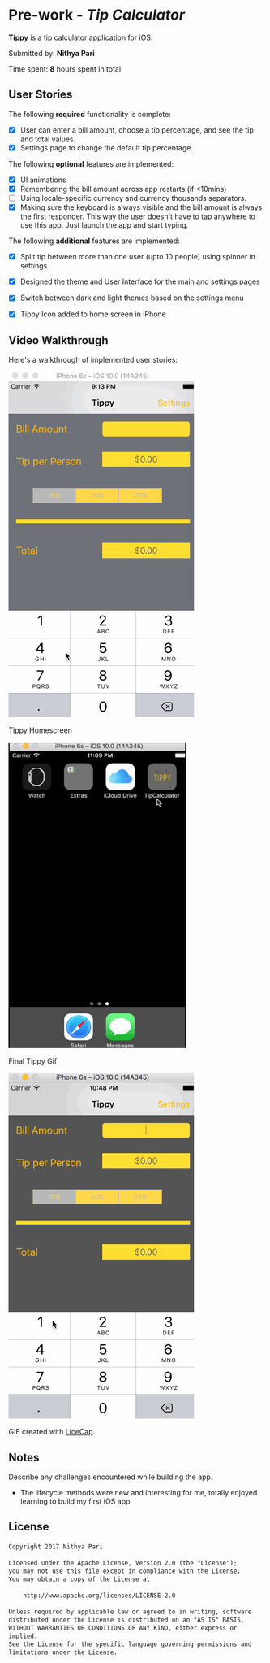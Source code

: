 # Pre-work - *Tip Calculator*

**Tippy** is a tip calculator application for iOS.

Submitted by: **Nithya Pari**

Time spent: **8** hours spent in total

## User Stories

The following **required** functionality is complete:

* [x] User can enter a bill amount, choose a tip percentage, and see the tip and total values.
* [x] Settings page to change the default tip percentage.

The following **optional** features are implemented:
* [x] UI animations
* [x] Remembering the bill amount across app restarts (if <10mins)
* [ ] Using locale-specific currency and currency thousands separators.
* [x] Making sure the keyboard is always visible and the bill amount is always the first responder. This way the user doesn't have to tap anywhere to use this app. Just launch the app and start typing.

The following **additional** features are implemented:

- [x] Split tip between more than one user (upto 10 people) using spinner in settings
- [x] Designed the theme and User Interface for the main and settings pages
- [x] Switch between dark and light themes based on the settings menu
- [x] Tippy Icon added to home screen in iPhone


## Video Walkthrough 

Here's a walkthrough of implemented user stories:

<img src='https://github.com/npari/TipCalculator/blob/master/Tippy.gif' title='Tippy Video Walkthrough' width='' alt='Nithya Pari Tippy Video Walkthrough' />

Tippy Homescreen <br><br>
<img src='https://github.com/npari/TipCalculator/blob/master/TippyHomeScreen.png' title='Tippy Home Screen' width='350' height='600' alt='Nithya Pari Tippy Icon' /> <br>

Final Tippy Gif

<img src='https://github.com/npari/TipCalculator/blob/master/TippyFinal.gif' title='Tippy Final Video Walkthrough'>

GIF created with [LiceCap](http://www.cockos.com/licecap/).

## Notes

Describe any challenges encountered while building the app.
* The lifecycle methods were new and interesting for me, totally enjoyed learning to build my first iOS app

## License

    Copyright 2017 Nithya Pari

    Licensed under the Apache License, Version 2.0 (the "License");
    you may not use this file except in compliance with the License.
    You may obtain a copy of the License at

        http://www.apache.org/licenses/LICENSE-2.0

    Unless required by applicable law or agreed to in writing, software
    distributed under the License is distributed on an "AS IS" BASIS,
    WITHOUT WARRANTIES OR CONDITIONS OF ANY KIND, either express or implied.
    See the License for the specific language governing permissions and
    limitations under the License.
